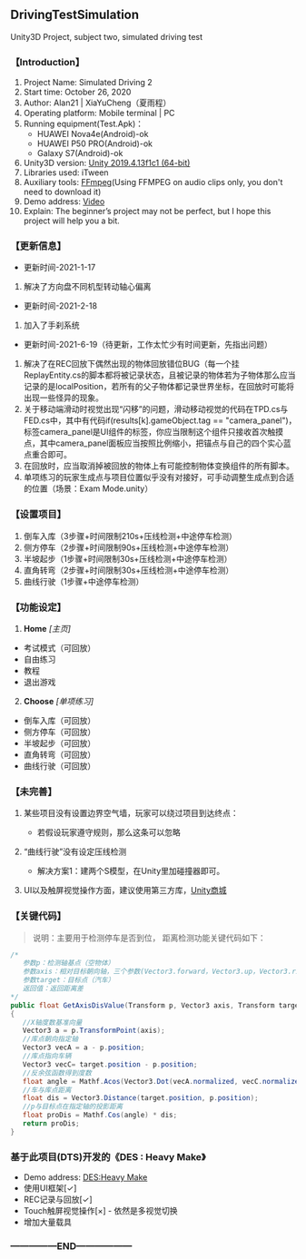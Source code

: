 ## DrivingTestSimulation
 Unity3D Project, subject two, simulated driving test


### 【Introduction】
1. Project Name: Simulated Driving 2
2. Start time: ‎October 26, 2020
3. Author: Alan21 | XiaYuCheng（夏雨程）
4. Operating platform: Mobile terminal | PC
5. Running equipment(Test.Apk)：
   - HUAWEI Nova4e(Android)-ok
   - HUAWEI P50 PRO(Android)-ok
   - Galaxy S7(Android)-ok
6. Unity3D version: [Unity 2019.4.13f1c1 (64-bit)](https://unity.cn/releases/full/2019)
7. Libraries used: iTween
8. Auxiliary tools: [FFmpeg](https://ffmpeg.org)(Using FFMPEG on audio clips only, you don't need to download it)
9. Demo address: [Video](https://www.bilibili.com/video/bv1hK4y1Q79G)
10. Explain: The beginner’s project may not be perfect, but I hope this project will help you a bit.


### 【更新信息】
 - 更新时间-2021-1-17
 1. 解决了方向盘不同机型转动轴心偏离

 - 更新时间-2021-2-18
 1. 加入了手刹系统

 - 更新时间-2021-6-19（待更新，工作太忙少有时间更新，先指出问题）
 1. 解决了在REC回放下偶然出现的物体回放错位BUG（每一个挂ReplayEntity.cs的脚本都将被记录状态，且被记录的物体若为子物体那么应当记录的是localPosition，若所有的父子物体都记录世界坐标，在回放时可能将出现一些怪异的现象。
 2. 关于移动端滑动时视觉出现“闪移”的问题，滑动移动视觉的代码在TPD.cs与FED.cs中，其中有代码if(results[k].gameObject.tag == "camera_panel")，标签camera_panel是UI组件的标签，你应当限制这个组件只接收首次触摸点，其中camera_panel面板应当按照比例缩小，把锚点与自己的四个实心蓝点重合即可。
 3. 在回放时，应当取消掉被回放的物体上有可能控制物体变换组件的所有脚本。
 4. 单项练习的玩家生成点与项目位置似乎没有对接好，可手动调整生成点到合适的位置（场景：Exam Mode.unity）

### 【设置项目】
 1. 倒车入库（3步骤+时间限制210s+压线检测+中途停车检测）
 3. 侧方停车（2步骤+时间限制90s+压线检测+中途停车检测）　　
 4. 半坡起步（1步骤+时间限制30s+压线检测+中途停车检测）
 5. 直角转弯（2步骤+时间限制30s+压线检测+中途停车检测）
 6. 曲线行驶（1步骤+中途停车检测）


### 【功能设定】
1. **Home** *[主页]*
 - 考试模式（可回放）
 - 自由练习
 - 教程
 - 退出游戏
2. **Choose** *[单项练习]*
 - 倒车入库（可回放）
 - 侧方停车（可回放）
 - 半坡起步（可回放）
 - 直角转弯（可回放）
 - 曲线行驶（可回放）
 

### 【未完善】
1. 某些项目没有设置边界空气墙，玩家可以绕过项目到达终点：
   - 若假设玩家遵守规则，那么这条可以忽略

2. “曲线行驶”没有设定压线检测
   - 解决方案1：建两个S模型，在Unity里加碰撞器即可。

3. UI以及触屏视觉操作方面，建议使用第三方库，[Unity商城](https://assetstore.unity.com)

### 【关键代码】
> 说明：主要用于检测停车是否到位，
距离检测功能关键代码如下：

```c#
/*
   参数p：检测轴基点（空物体）
   参数axis：相对目标朝向轴，三个参数(Vector3.forward，Vector3.up，Vector3.right)
   参数target：目标点（汽车）
   返回值：返回距离差
*/
public float GetAxisDisValue(Transform p, Vector3 axis, Transform target)
{
   //X轴度数基准向量
   Vector3 a = p.TransformPoint(axis);
   //库点朝向指定轴
   Vector3 vecA = a - p.position;
   //库点指向车辆
   Vector3 vecC= target.position - p.position;
   //反余弦函数得到度数
   float angle = Mathf.Acos(Vector3.Dot(vecA.normalized, vecC.normalized));
   //车与库点距离
   float dis = Vector3.Distance(target.position, p.position);
   //p与目标点在指定轴的投影距离
   float proDis = Mathf.Cos(angle) * dis;
   return proDis;
}
```

### 基于此项目(DTS)开发的《DES : Heavy Make》
 - Demo address: [DES:Heavy Make](https://www.bilibili.com/video/BV1Sq4y1r7eK)
 - 使用UI框架[✓]
 - REC记录与回放[✓]
 - Touch触屏视觉操作[×] - 依然是多视觉切换
 - 增加大量载具

### —————END——————
